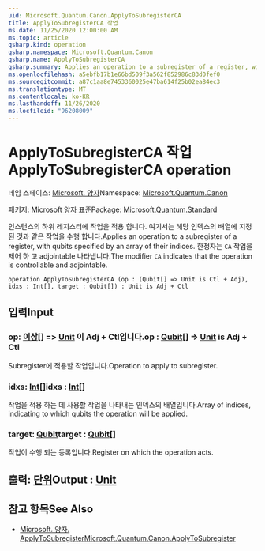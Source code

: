 ```yaml
---
uid: Microsoft.Quantum.Canon.ApplyToSubregisterCA
title: ApplyToSubregisterCA 작업
ms.date: 11/25/2020 12:00:00 AM
ms.topic: article
qsharp.kind: operation
qsharp.namespace: Microsoft.Quantum.Canon
qsharp.name: ApplyToSubregisterCA
qsharp.summary: Applies an operation to a subregister of a register, with qubits specified by an array of their indices. The modifier `CA` indicates that the operation is controllable and adjointable.
ms.openlocfilehash: a5ebfb17b1e66bd509f3a562f852986c83d0fef0
ms.sourcegitcommit: a87c1aa8e7453360025e47ba614f25b02ea84ec3
ms.translationtype: MT
ms.contentlocale: ko-KR
ms.lasthandoff: 11/26/2020
ms.locfileid: "96208009"
---
```

# <a name="applytosubregisterca-operation"></a><span data-ttu-id="31739-102">ApplyToSubregisterCA 작업</span><span class="sxs-lookup"><span data-stu-id="31739-102">ApplyToSubregisterCA operation</span></span>

<span data-ttu-id="31739-103">네임 스페이스: [Microsoft. 양자](xref:Microsoft.Quantum.Canon)</span><span class="sxs-lookup"><span data-stu-id="31739-103">Namespace: [Microsoft.Quantum.Canon](xref:Microsoft.Quantum.Canon)</span></span>

<span data-ttu-id="31739-104">패키지: [Microsoft 양자 표준](https://nuget.org/packages/Microsoft.Quantum.Standard)</span><span class="sxs-lookup"><span data-stu-id="31739-104">Package: [Microsoft.Quantum.Standard](https://nuget.org/packages/Microsoft.Quantum.Standard)</span></span>


<span data-ttu-id="31739-105">인스턴스의 하위 레지스터에 작업을 적용 합니다. 여기서는 해당 인덱스의 배열에 지정 된 것과 같은 작업을 수행 합니다.</span><span class="sxs-lookup"><span data-stu-id="31739-105">Applies an operation to a subregister of a register, with qubits specified by an array of their indices.</span></span>
<span data-ttu-id="31739-106">한정자는 `CA` 작업을 제어 하 고 adjointable 나타냅니다.</span><span class="sxs-lookup"><span data-stu-id="31739-106">The modifier `CA` indicates that the operation is controllable and adjointable.</span></span>

```qsharp
operation ApplyToSubregisterCA (op : (Qubit[] => Unit is Ctl + Adj), idxs : Int[], target : Qubit[]) : Unit is Adj + Ctl
```


## <a name="input"></a><span data-ttu-id="31739-107">입력</span><span class="sxs-lookup"><span data-stu-id="31739-107">Input</span></span>

### <a name="op--qubit--unit--is-adj--ctl"></a><span data-ttu-id="31739-108">op: [이상](xref:microsoft.quantum.lang-ref.qubit)[] => [Unit](xref:microsoft.quantum.lang-ref.unit)  이 Adj + Ctl입니다.</span><span class="sxs-lookup"><span data-stu-id="31739-108">op : [Qubit](xref:microsoft.quantum.lang-ref.qubit)[] => [Unit](xref:microsoft.quantum.lang-ref.unit)  is Adj + Ctl</span></span>

<span data-ttu-id="31739-109">Subregister에 적용할 작업입니다.</span><span class="sxs-lookup"><span data-stu-id="31739-109">Operation to apply to subregister.</span></span>


### <a name="idxs--int"></a><span data-ttu-id="31739-110">idxs: [Int](xref:microsoft.quantum.lang-ref.int)[]</span><span class="sxs-lookup"><span data-stu-id="31739-110">idxs : [Int](xref:microsoft.quantum.lang-ref.int)[]</span></span>

<span data-ttu-id="31739-111">작업을 적용 하는 데 사용할 작업을 나타내는 인덱스의 배열입니다.</span><span class="sxs-lookup"><span data-stu-id="31739-111">Array of indices, indicating to which qubits the operation will be applied.</span></span>


### <a name="target--qubit"></a><span data-ttu-id="31739-112">target: [Qubit](xref:microsoft.quantum.lang-ref.qubit)</span><span class="sxs-lookup"><span data-stu-id="31739-112">target : [Qubit](xref:microsoft.quantum.lang-ref.qubit)[]</span></span>

<span data-ttu-id="31739-113">작업이 수행 되는 등록입니다.</span><span class="sxs-lookup"><span data-stu-id="31739-113">Register on which the operation acts.</span></span>



## <a name="output--unit"></a><span data-ttu-id="31739-114">출력: [단위](xref:microsoft.quantum.lang-ref.unit)</span><span class="sxs-lookup"><span data-stu-id="31739-114">Output : [Unit](xref:microsoft.quantum.lang-ref.unit)</span></span>



## <a name="see-also"></a><span data-ttu-id="31739-115">참고 항목</span><span class="sxs-lookup"><span data-stu-id="31739-115">See Also</span></span>

- [<span data-ttu-id="31739-116">Microsoft. 양자. ApplyToSubregister</span><span class="sxs-lookup"><span data-stu-id="31739-116">Microsoft.Quantum.Canon.ApplyToSubregister</span></span>](xref:Microsoft.Quantum.Canon.ApplyToSubregister)